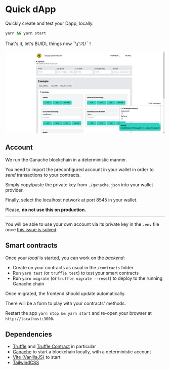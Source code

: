 # Quick dApp

Quickly create and test your Dapp, locally.

```bash
yarn && yarn start
```

That's it, let's BUIDL things now ¯\\_(ツ)_/¯ !

![Frontend screenshot](/src/assets/screenshot.png)

## Account

We run the Ganache blockchain in a deterministic manner. 

You need to import the preconfigured account in your wallet in order to _send_ transactions to your contracts.

Simply copy/paste the private key from `./ganache.json` into your wallet provider.

Finally, select the localhost network at port 8545 in your wallet.

Please, **do not use this on production**.

--- 

You will be able to use your own account via its private key in the `.env` file once [this issue is solved](https://github.com/trufflesuite/ganache/issues/2571).



## Smart contracts

Once your _local_ is started, you can work on the _backend_:

- Create on your contracts as usual in the `/contracts` folder
- Run `yarn test` (or `truffle test`) to test your smart contracts
- Run `yarn migrate` (or `truffle migrate --reset`) to deploy to the running Ganache chain

Once migrated, the frontend should update automatically.

There will be a form to play with your contracts' methods.

Restart the app `yarn stop && yarn start` and re-open your browser at `http://localhost:3000`.

## Dependencies

- [Truffle](https://trufflesuite.com/) and [Truffle Contract](https://github.com/trufflesuite/truffle/tree/develop/packages/contract) in particular
- [Ganache](https://github.com/trufflesuite/ganache) to start a blockchain locally, with a deterministic account
- [Vite (VanillaJS)](https://vitejs.dev/) to start
- [TailwindCSS](https://v2.tailwindcss.com/)
